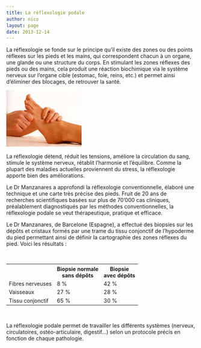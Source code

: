 ```yaml
---
title: La réflexologie podale
author: nico
layout: page
date: 2013-12-14
---
```


La réflexologie se fonde sur le principe qu’il existe des zones ou des points réflexes sur les pieds et les mains, qui correspondent chacun à un organe, une glande ou une structure du corps. En stimulant les zones réflexes des pieds ou des mains, cela produit une réaction biochimique via le système nerveux sur l’organe cible (estomac, foie, reins, etc.) et permet ainsi d’éliminer des blocages, de retrouver la santé.

<img class="alignleft size-full wp-image-321" alt="mass2" src="images/mass2.jpg" width="200" height="150" />

La réflexologie détend, réduit les tensions, améliore la circulation du sang, stimule le système nerveux, rétablit l’harmonie et l’équilibre. Comme la plupart des maladies actuelles proviennent du stress, la réflexologie apporte bien des améliorations.

Le Dr Manzanares a approfondi la réflexologie conventionnelle, élaboré une technique et une carte très précise des pieds. Fruit de 20 ans de recherches scientifiques basées sur plus de 70’000 cas cliniques, préalablement diagnostiqués par les méthodes conventionnelles, la réflexologie podale se veut thérapeutique, pratique et efficace.

Le Dr Manzanares, de Barcelone (Espagne), a effectué des biopsies sur les dépôts et cristaux formés par une trame du tissu conjonctif de l’hypoderme du pied permettant ainsi de définir la cartographie des zones réflexes du pied. Voici les résultats :

<p>&nbsp;</p>
<table style="width:100%;">
<tbody>
<tr>
<td></td>
<th>Biopsie normale<br />
sans dépôts</th>
<th>Biopsie<br />
avec dépôts</th>
</tr>
<tr>
<td>Fibres nerveuses</td>
<td>8 %</td>
<td>42 %</td>
</tr>
<tr>
<td>Vaisseaux</td>
<td>27 %</td>
<td>28 %</td>
</tr>
<tr>
<td>Tissu conjonctif</td>
<td>65 %</td>
<td>30 %</td>
</tr>
</tbody>
</table>
<p>&nbsp;</p>

La réflexologie podale permet de travailler les différents systèmes (nerveux, circulatoires, ostéo-articulaire, digestif…) selon un protocole précis en fonction de chaque pathologie.

